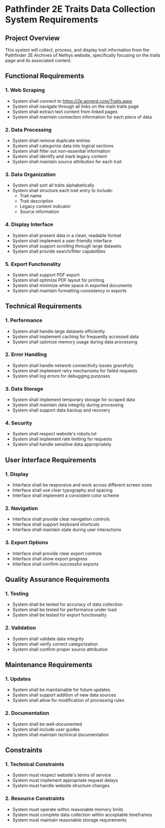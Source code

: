 # Pathfinder 2E Traits Data Collection System Requirements

## Project Overview
This system will collect, process, and display trait information from the Pathfinder 2E Archives of Nethys website, specifically focusing on the traits page and its associated content.

## Functional Requirements

### 1. Web Scraping
- System shall connect to https://2e.aonprd.com/Traits.aspx
- System shall navigate through all links on the main traits page
- System shall extract text content from linked pages
- System shall maintain connection information for each piece of data

### 2. Data Processing
- System shall remove duplicate entries
- System shall categorize data into logical sections
- System shall filter out non-essential information
- System shall identify and mark legacy content
- System shall maintain source attribution for each trait

### 3. Data Organization
- System shall sort all traits alphabetically
- System shall structure each trait entry to include:
  - Trait name
  - Trait description
  - Legacy content indicator
  - Source information

### 4. Display Interface
- System shall present data in a clean, readable format
- System shall implement a user-friendly interface
- System shall support scrolling through large datasets
- System shall provide search/filter capabilities

### 5. Export Functionality
- System shall support PDF export
- System shall optimize PDF layout for printing
- System shall minimize white space in exported documents
- System shall maintain formatting consistency in exports

## Technical Requirements

### 1. Performance
- System shall handle large datasets efficiently
- System shall implement caching for frequently accessed data
- System shall optimize memory usage during data processing

### 2. Error Handling
- System shall handle network connectivity issues gracefully
- System shall implement retry mechanisms for failed requests
- System shall log errors for debugging purposes

### 3. Data Storage
- System shall implement temporary storage for scraped data
- System shall maintain data integrity during processing
- System shall support data backup and recovery

### 4. Security
- System shall respect website's robots.txt
- System shall implement rate limiting for requests
- System shall handle sensitive data appropriately

## User Interface Requirements

### 1. Display
- Interface shall be responsive and work across different screen sizes
- Interface shall use clear typography and spacing
- Interface shall implement a consistent color scheme

### 2. Navigation
- Interface shall provide clear navigation controls
- Interface shall support keyboard shortcuts
- Interface shall maintain state during user interactions

### 3. Export Options
- Interface shall provide clear export controls
- Interface shall show export progress
- Interface shall confirm successful exports

## Quality Assurance Requirements

### 1. Testing
- System shall be tested for accuracy of data collection
- System shall be tested for performance under load
- System shall be tested for export functionality

### 2. Validation
- System shall validate data integrity
- System shall verify correct categorization
- System shall confirm proper source attribution

## Maintenance Requirements

### 1. Updates
- System shall be maintainable for future updates
- System shall support addition of new data sources
- System shall allow for modification of processing rules

### 2. Documentation
- System shall be well-documented
- System shall include user guides
- System shall maintain technical documentation

## Constraints

### 1. Technical Constraints
- System must respect website's terms of service
- System must implement appropriate request delays
- System must handle website structure changes

### 2. Resource Constraints
- System must operate within reasonable memory limits
- System must complete data collection within acceptable timeframes
- System must maintain reasonable storage requirements
